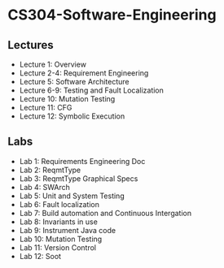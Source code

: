 # CS304-Software-Engineering

## Lectures

* Lecture 1: Overview
* Lecture 2-4: Requirement Engineering
* Lecture 5: Software Architecture
* Lecture 6-9: Testing and Fault Localization
* Lecture 10: Mutation Testing
* Lecture 11: CFG
* Lecture 12: Symbolic Execution

## Labs

* Lab 1: Requirements Engineering Doc
* Lab 2: ReqmtType
* Lab 3: ReqmtType Graphical Specs
* Lab 4: SWArch
* Lab 5: Unit and System Testing
* Lab 6: Fault localization
* Lab 7: Build automation and Continuous Intergation
* Lab 8: Invariants in use
* Lab 9: Instrument Java code
* Lab 10: Mutation Testing
* Lab 11: Version Control
* Lab 12: Soot